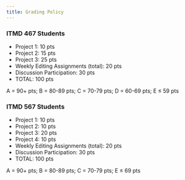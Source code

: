 ```yaml
---
title: Grading Policy
---
```


<section class="ugrad" markdown="1">
<h3>ITMD 467 Students</h3>

- Project 1: 10 pts
- Project 2: 15 pts
- Project 3: 25 pts
- Weekly Editing Assignments (total): 20 pts
- Discussion Participation: 30 pts
- TOTAL: 100 pts

A = 90+ pts; B = 80-89 pts; C = 70-79 pts; D = 60-69 pts; E ≤ 59 pts
</section>

<section class="grad" markdown="1">
<h3>ITMD 567 Students</h3>

- Project 1: 10 pts
- Project 2: 10 pts
- Project 3: 20 pts
- Project 4: 10 pts
- Weekly Editing Assignments (total): 20 pts
- Discussion Participation: 30 pts
- TOTAL: 100 pts

A = 90+ pts; B = 80-89 pts; C = 70-79 pts; E ≤ 69 pts
</section>
